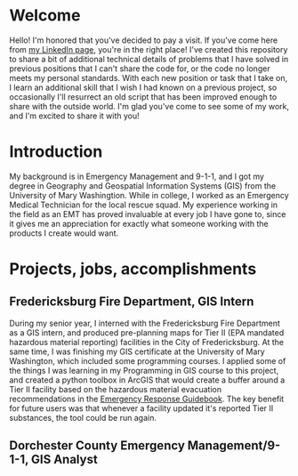 # Welcome
Hello! I'm honored that you've decided to pay a visit. If you've come here from [my LinkedIn page](https://www.linkedin.com/in/ianpurcell/), you're in the right place! I've created this repository to share a bit of additional technical details of problems that I have solved in previous positions that I can't share the code for, or the code no longer meets my personal standards. With each new position or task that I take on, I learn an additional skill that I wish I had known on a previous project, so occasionally I'll resurrect an old script that has been improved enough to share with the outside world. I'm glad you've come to see some of my work, and I'm excited to share it with you!

# Introduction
My background is in Emergency Management and 9-1-1, and I got my degree in Geography and Geospatial Information Systems (GIS) from the University of Mary Washingtion. While in college, I worked as an Emergency Medical Technician for the local rescue squad. My experience working in the field as an EMT has proved invaluable at every job I have gone to, since it gives me an appreciation for exactly what someone working with the products I create would want.

# Projects, jobs, accomplishments
## Fredericksburg Fire Department, GIS Intern

During my senior year, I interned with the Fredericksburg Fire Department as a GIS intern, and produced pre-planning maps for Tier II (EPA mandated hazardous material reporting) facilities in the City of Fredericksburg. At the same time, I was finishing my GIS certificate at the University of Mary Washington, which included some programming courses. I applied some of the things I was learning in my Programming in GIS course to this project, and created a python toolbox in ArcGIS that would create a buffer around a Tier II facility based on the hazardous material evacuation recommendations in the [Emergency Response Guidebook](https://www.phmsa.dot.gov/hazmat/erg/emergency-response-guidebook-erg). The key benefit for future users was that whenever a facility updated it's reported Tier II substances, the tool could be run again.

## Dorchester County Emergency Management/9-1-1, GIS Analyst
